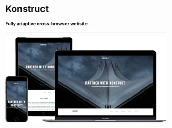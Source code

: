 # Konstruct
#### Fully adaptive cross-browser website

***
[![Konstruct](img/Portfolio-2.png)](https://ovsyankinvi.github.io/007_03_Konstruct/)

